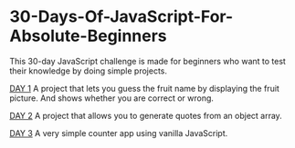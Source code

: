# 30-Days-Of-JavaScript-For-Absolute-Beginners

This 30-day JavaScript challenge is made for beginners who want to test their knowledge by doing simple projects. 

[DAY 1](https://github.com/MrZer007/30-Days-Of-JavaScript-For-Absolute-Beginners/tree/main/Day%201/Fruits%20Project)
A project that lets you guess the fruit name by displaying the fruit picture. And shows whether you are correct or wrong.

[DAY 2](https://github.com/MrZer007/30-Days-Of-JavaScript-For-Absolute-Beginners/tree/main/Day%202/quote-generator)
A project that allows you to generate quotes from an object array. 

[DAY 3](https://github.com/MrZer007/30-Days-Of-JavaScript-For-Absolute-Beginners/tree/main/Day%203/counter-app)
A very simple counter app using vanilla JavaScript.
